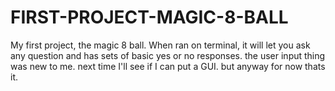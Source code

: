# FIRST-PROJECT-MAGIC-8-BALL
My first project, the magic 8 ball. When ran on terminal, it will let you ask any question and has sets of basic yes or no responses. the user input thing was new to me. next time I'll see if I can put a GUI. but anyway for now thats it. 
